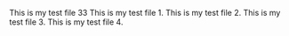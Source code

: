 This is my test file 33
This is my test file 1.
This is my test file 2.
This is my test file 3.
This is my test file 4.